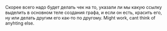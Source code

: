 Скорее всего надо будет делать чек на то, указали ли мы какую ссылку выделить в основном теле создания графа,
и если он есть, красить его, ну или делать другим его как-то по другому.
Might work, cant think of anyhting else.